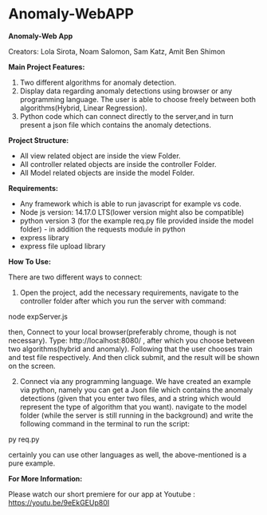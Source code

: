 # Anomaly-WebAPP
**Anomaly-Web App**

Creators: Lola Sirota, Noam Salomon, Sam Katz, Amit Ben Shimon

**Main Project Features:**
1.	Two different algorithms for anomaly detection.
2.	Display data regarding anomaly detections using browser or any programming language. The user is able to choose freely between both algorithms(Hybrid, Linear Regression).
3.	Python code which can connect directly to the server,and in turn present a json file which contains the anomaly detections.


**Project Structure:**
- All view related object are inside the view Folder.
- All controller related objects are inside the controller Folder.
- All Model related objects are inside the model Folder.


**Requirements:**
- Any framework which is able to run javascript for example vs code.
- Node js version: 14.17.0 LTS(lower version might also be compatible)
- python version 3 (for the example req.py file provided inside the model folder) - in addition the requests module in python
- express library
- express file upload library


**How To Use:**

There are two different ways to connect:

1. Open the project, add the necessary requirements, navigate to the controller folder after which you run the server with command:

node expServer.js

then, Connect to your local browser(preferably chrome, though is not necessary).
Type: http://localhost:8080/ ,  after which you choose between two algorithms(hybrid and anomaly). Following that the user chooses train and test file respectively.
And then click submit, and the result will be shown on the screen.

2. Connect via any programming language. We have created an example via python, namely you can get a Json file which contains the anomaly detections
(given that you enter two files, and a string which would represent the type of algorithm that you want).
navigate to the model folder (while the server is still running in the background) and write the following command in the terminal to run the script:

py req.py

certainly you can use other languages as well, the above-mentioned is a pure example.


**For More Information:**

Please watch our short premiere for our app at Youtube : https://youtu.be/9eEkGEUp80I

